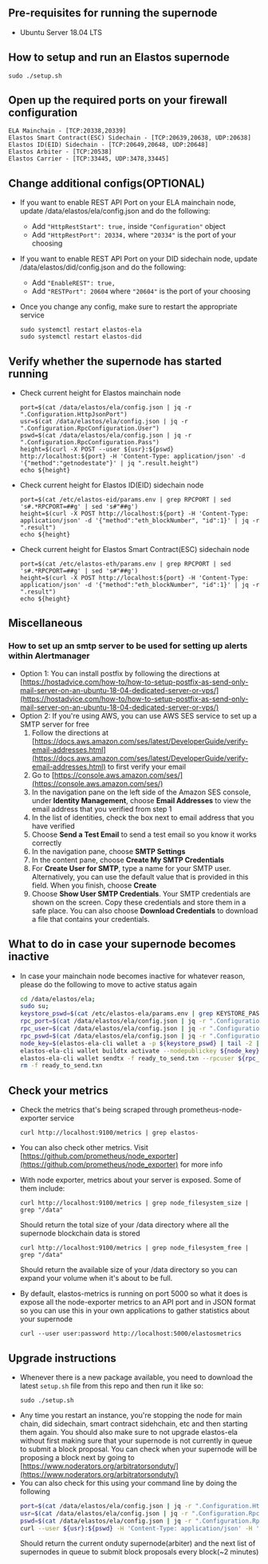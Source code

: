 ## Pre-requisites for running the supernode

- Ubuntu Server 18.04 LTS

## How to setup and run an Elastos supernode

```
sudo ./setup.sh
```

## Open up the required ports on your firewall configuration

```
ELA Mainchain - [TCP:20338,20339]
Elastos Smart Contract(ESC) Sidechain - [TCP:20639,20638, UDP:20638]
Elastos ID(EID) Sidechain - [TCP:20649,20648, UDP:20648]
Elastos Arbiter - [TCP:20538]
Elastos Carrier - [TCP:33445, UDP:3478,33445]
```

## Change additional configs(OPTIONAL)

- If you want to enable REST API Port on your ELA mainchain node, update /data/elastos/ela/config.json and do the following:

  - Add `"HttpRestStart": true,` inside `"Configuration"` object
  - Add `"HttpRestPort": 20334,` where `"20334"` is the port of your choosing

- If you want to enable REST API Port on your DID sidechain node, update /data/elastos/did/config.json and do the following:

  - Add `"EnableREST": true,`
  - Add `"RESTPort": 20604` where `"20604"` is the port of your choosing

- Once you change any config, make sure to restart the appropriate service
  ```
  sudo systemctl restart elastos-ela
  sudo systemctl restart elastos-did
  ```

## Verify whether the supernode has started running

- Check current height for Elastos mainchain node

  ```
  port=$(cat /data/elastos/ela/config.json | jq -r ".Configuration.HttpJsonPort")
  usr=$(cat /data/elastos/ela/config.json | jq -r ".Configuration.RpcConfiguration.User")
  pswd=$(cat /data/elastos/ela/config.json | jq -r ".Configuration.RpcConfiguration.Pass")
  height=$(curl -X POST --user ${usr}:${pswd} http://localhost:${port} -H 'Content-Type: application/json' -d '{"method":"getnodestate"}' | jq ".result.height")
  echo ${height}
  ```

- Check current height for Elastos ID(EID) sidechain node

  ```
  port=$(cat /etc/elastos-eid/params.env | grep RPCPORT | sed 's#.*RPCPORT=##g' | sed 's#"##g')
  height=$(curl -X POST http://localhost:${port} -H 'Content-Type: application/json' -d '{"method":"eth_blockNumber", "id":1}' | jq -r ".result")
  echo ${height}
  ```

- Check current height for Elastos Smart Contract(ESC) sidechain node
  ```
  port=$(cat /etc/elastos-eth/params.env | grep RPCPORT | sed 's#.*RPCPORT=##g' | sed 's#"##g')
  height=$(curl -X POST http://localhost:${port} -H 'Content-Type: application/json' -d '{"method":"eth_blockNumber", "id":1}' | jq -r ".result")
  echo ${height}
  ```

## Miscellaneous

### How to set up an smtp server to be used for setting up alerts within Alertmanager

- Option 1: You can install postfix by following the directions at [https://hostadvice.com/how-to/how-to-setup-postfix-as-send-only-mail-server-on-an-ubuntu-18-04-dedicated-server-or-vps/](https://hostadvice.com/how-to/how-to-setup-postfix-as-send-only-mail-server-on-an-ubuntu-18-04-dedicated-server-or-vps/)
- Option 2: If you're using AWS, you can use AWS SES service to set up a SMTP server for free
  1.  Follow the directions at [https://docs.aws.amazon.com/ses/latest/DeveloperGuide/verify-email-addresses.html](https://docs.aws.amazon.com/ses/latest/DeveloperGuide/verify-email-addresses.html) to first verify your email
  2.  Go to [https://console.aws.amazon.com/ses/](https://console.aws.amazon.com/ses/)
  3.  In the navigation pane on the left side of the Amazon SES console, under **Identity Management**, choose **Email Addresses** to view the email address that you verified from step 1
  4.  In the list of identities, check the box next to email address that you have verified
  5.  Choose **Send a Test Email** to send a test email so you know it works correctly
  6.  In the navigation pane, choose **SMTP Settings**
  7.  In the content pane, choose **Create My SMTP Credentials**
  8.  For **Create User for SMTP**, type a name for your SMTP user. Alternatively, you can use the default value that is provided in this field. When you finish, choose **Create**
  9.  Choose **Show User SMTP Credentials**. Your SMTP credentials are shown on the screen. Copy these credentials and store them in a safe place. You can also choose **Download Credentials** to download a file that contains your credentials.

## What to do in case your supernode becomes inactive

- In case your mainchain node becomes inactive for whatever reason, please do the following to move to active status again
  ```bash
  cd /data/elastos/ela;
  sudo su;
  keystore_pswd=$(cat /etc/elastos-ela/params.env | grep KEYSTORE_PASSWORD | sed 's#.*KEYSTORE_PASSWORD=##g' | sed 's#"##g')
  rpc_port=$(cat /data/elastos/ela/config.json | jq -r ".Configuration.HttpJsonPort")
  rpc_user=$(cat /data/elastos/ela/config.json | jq -r ".Configuration.RpcConfiguration.User")
  rpc_pswd=$(cat /data/elastos/ela/config.json | jq -r ".Configuration.RpcConfiguration.Pass")
  node_key=$(elastos-ela-cli wallet a -p ${keystore_pswd} | tail -2 | head -1 | cut -d' ' -f2);
  elastos-ela-cli wallet buildtx activate --nodepublickey ${node_key} -p ${keystore_pswd};
  elastos-ela-cli wallet sendtx -f ready_to_send.txn --rpcuser ${rpc_user} --rpcpassword ${rpc_pswd} --rpcport ${rpc_port};
  rm -f ready_to_send.txn
  ```

## Check your metrics

- Check the metrics that's being scraped through prometheus-node-exporter service
  ```
  curl http://localhost:9100/metrics | grep elastos-
  ```
- You can also check other metrics. Visit [https://github.com/prometheus/node_exporter](https://github.com/prometheus/node_exporter) for more info
- With node exporter, metrics about your server is exposed. Some of them include:

  ```
  curl http://localhost:9100/metrics | grep node_filesystem_size | grep "/data"
  ```

  Should return the total size of your /data directory where all the supernode blockchain data is stored

  ```
  curl http://localhost:9100/metrics | grep node_filesystem_free | grep "/data"
  ```

  Should return the available size of your /data directory so you can expand your volume when it's about to be full.

- By default, elastos-metrics is running on port 5000 so what it does is expose all the node-exporter metrics to an API port and in JSON format so you can use this in your own applications to gather statistics about your supernode
  ```
  curl --user user:password http://localhost:5000/elastosmetrics
  ```

## Upgrade instructions

- Whenever there is a new package available, you need to download the latest `setup.sh` file from this repo and then run it like so:
  ```
  sudo ./setup.sh
  ```
- Any time you restart an instance, you're stopping the node for main chain, did sidechain, smart contract sidehchain, etc and then starting them again. You should also make sure to not upgrade elastos-ela without first making sure that your supernode is not currently in queue to submit a block proposal. You can check when your supernode will be proposing a block next by going to [https://www.noderators.org/arbitratorsonduty/](https://www.noderators.org/arbitratorsonduty/)
- You can also check for this using your command line by doing the following
  ```bash
  port=$(cat /data/elastos/ela/config.json | jq -r ".Configuration.HttpJsonPort")
  usr=$(cat /data/elastos/ela/config.json | jq -r ".Configuration.RpcConfiguration.User")
  pswd=$(cat /data/elastos/ela/config.json | jq -r ".Configuration.RpcConfiguration.Pass")
  curl --user ${usr}:${pswd} -H 'Content-Type: application/json' -H 'Accept:application/json' --data '{"method":"getarbitersinfo"}' http://localhost:${port}
  ```
  Should return the current onduty supernode(arbiter) and the next list of supernodes in queue to submit block proposals every block(~2 minutes)
